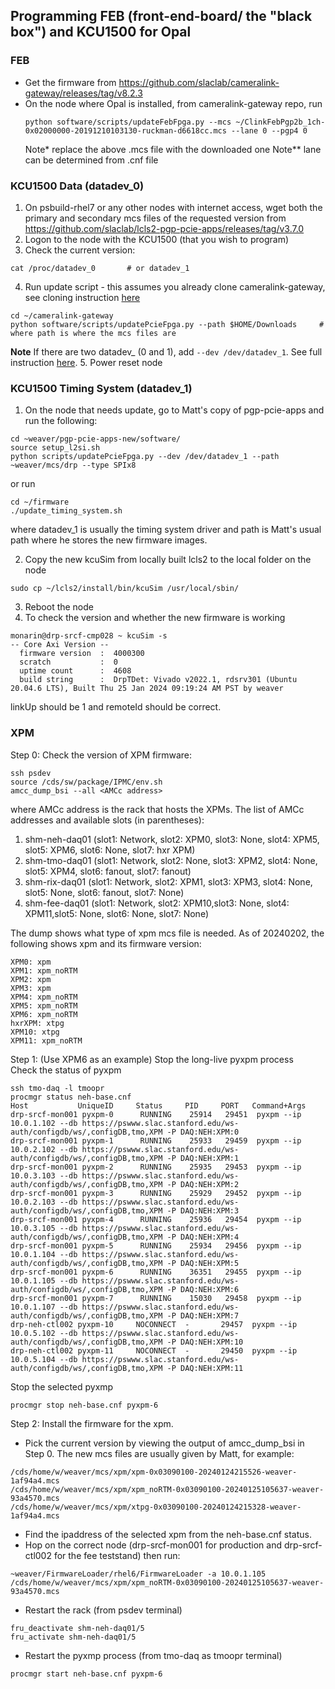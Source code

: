 ## Programming FEB (front-end-board/ the "black box") and KCU1500 for Opal
### FEB
- Get the firmware from https://github.com/slaclab/cameralink-gateway/releases/tag/v8.2.3
- On the node where Opal is installed, from cameralink-gateway repo, run
  ```
  python software/scripts/updateFebFpga.py --mcs ~/ClinkFebPgp2b_1ch-0x02000000-20191210103130-ruckman-d6618cc.mcs --lane 0 --pgp4 0
  ```
  Note* replace the above .mcs file with the downloaded one
  Note** lane can be determined from .cnf file
### KCU1500 Data (datadev_0)
1. On psbuild-rhel7 or any other nodes with internet access, wget both the primary and secondary mcs files of the requested version from https://github.com/slaclab/lcls2-pgp-pcie-apps/releases/tag/v3.7.0
2. Logon to the node with the KCU1500 (that you wish to program)
3. Check the current version:
```
cat /proc/datadev_0       # or datadev_1
```
4. Run update script - this assumes you already clone cameralink-gateway, see cloning instruction [here](https://docs.google.com/presentation/d/1zXggROZ05NY4N3eIyy0ydyl0WuofBa2jR7cAse2rPz4/edit?usp=sharing)
```
cd ~/cameralink-gateway   
python software/scripts/updatePcieFpga.py --path $HOME/Downloads     # where path is where the mcs files are
```
**Note** If there are two datadev_ (0 and 1), add `--dev /dev/datadev_1`. See full instruction [here](https://confluence.slac.stanford.edu/display/PSDMInternal/Debugging+DAQ#DebuggingDAQ-Opal).
5. Power reset node
### KCU1500 Timing System (datadev_1)
1. On the node that needs update, go to Matt's copy of pgp-pcie-apps and run the following:
```
cd ~weaver/pgp-pcie-apps-new/software/
source setup_l2si.sh
python scripts/updatePcieFpga.py --dev /dev/datadev_1 --path ~weaver/mcs/drp --type SPIx8
```
or run
```
cd ~/firmware
./update_timing_system.sh
```
where datadev_1 is usually the timing system driver and path is Matt's usual path where he stores the new firmware images.  

2. Copy the new kcuSim from locally built lcls2 to the local folder on the node
```
sudo cp ~/lcls2/install/bin/kcuSim /usr/local/sbin/
```
3. Reboot the node
4. To check the version and whether the new firmware is working
```
monarin@drp-srcf-cmp028 ~ kcuSim -s
-- Core Axi Version --
  firmware version  :  4000300
  scratch           :  0
  uptime count      :  4608
  build string      :  DrpTDet: Vivado v2022.1, rdsrv301 (Ubuntu 20.04.6 LTS), Built Thu 25 Jan 2024 09:19:24 AM PST by weaver
```
linkUp should be 1 and remoteId should be correct.
### XPM
Step 0: Check the version of XPM firmware:
```
ssh psdev
source /cds/sw/package/IPMC/env.sh
amcc_dump_bsi --all <AMCc address>
```
where AMCc address is the rack that hosts the XPMs. The list of AMCc addresses and available slots (in parentheses):
1. shm-neh-daq01 (slot1: Network, slot2: XPM0, slot3: None, slot4: XPM5, slot5: XPM6, slot6: None,   slot7: hxr XPM) 
2. shm-tmo-daq01 (slot1: Network, slot2: None, slot3: XPM2, slot4: None, slot5: XPM4, slot6: fanout, slot7: fanout)
3. shm-rix-daq01 (slot1: Network, slot2: XPM1, slot3: XPM3, slot4: None, slot5: None, slot6: fanout, slot7: None)
4. shm-fee-daq01 (slot1: Network, slot2: XPM10,slot3: None, slot4: XPM11,slot5: None, slot6: None,   slot7: None)

The dump shows what type of xpm mcs file is needed. As of 20240202, the following shows xpm and its firmware version:
```
XPM0: xpm
XPM1: xpm_noRTM
XPM2: xpm
XPM3: xpm
XPM4: xpm_noRTM
XPM5: xpm_noRTM
XPM6: xpm_noRTM
hxrXPM: xtpg
XPM10: xtpg
XPM11: xpm_noRTM
```
Step 1: (Use XPM6 as an example) Stop the long-live pyxpm process  
Check the status of pyxpm
```
ssh tmo-daq -l tmoopr
procmgr status neh-base.cnf
Host           UniqueID     Status     PID     PORT   Command+Args
drp-srcf-mon001 pyxpm-0      RUNNING    25914   29451  pyxpm --ip 10.0.1.102 --db https://pswww.slac.stanford.edu/ws-auth/configdb/ws/,configDB,tmo,XPM -P DAQ:NEH:XPM:0
drp-srcf-mon001 pyxpm-1      RUNNING    25933   29459  pyxpm --ip 10.0.2.102 --db https://pswww.slac.stanford.edu/ws-auth/configdb/ws/,configDB,tmo,XPM -P DAQ:NEH:XPM:1
drp-srcf-mon001 pyxpm-2      RUNNING    25935   29453  pyxpm --ip 10.0.3.103 --db https://pswww.slac.stanford.edu/ws-auth/configdb/ws/,configDB,tmo,XPM -P DAQ:NEH:XPM:2
drp-srcf-mon001 pyxpm-3      RUNNING    25929   29452  pyxpm --ip 10.0.2.103 --db https://pswww.slac.stanford.edu/ws-auth/configdb/ws/,configDB,tmo,XPM -P DAQ:NEH:XPM:3
drp-srcf-mon001 pyxpm-4      RUNNING    25936   29454  pyxpm --ip 10.0.3.105 --db https://pswww.slac.stanford.edu/ws-auth/configdb/ws/,configDB,tmo,XPM -P DAQ:NEH:XPM:4
drp-srcf-mon001 pyxpm-5      RUNNING    25934   29456  pyxpm --ip 10.0.1.104 --db https://pswww.slac.stanford.edu/ws-auth/configdb/ws/,configDB,tmo,XPM -P DAQ:NEH:XPM:5
drp-srcf-mon001 pyxpm-6      RUNNING    36351   29455  pyxpm --ip 10.0.1.105 --db https://pswww.slac.stanford.edu/ws-auth/configdb/ws/,configDB,tmo,XPM -P DAQ:NEH:XPM:6
drp-srcf-mon001 pyxpm-7      RUNNING    15030   29458  pyxpm --ip 10.0.1.107 --db https://pswww.slac.stanford.edu/ws-auth/configdb/ws/,configDB,tmo,XPM -P DAQ:NEH:XPM:7
drp-neh-ctl002 pyxpm-10     NOCONNECT  -       29457  pyxpm --ip 10.0.5.102 --db https://pswww.slac.stanford.edu/ws-auth/configdb/ws/,configDB,tmo,XPM -P DAQ:NEH:XPM:10
drp-neh-ctl002 pyxpm-11     NOCONNECT  -       29450  pyxpm --ip 10.0.5.104 --db https://pswww.slac.stanford.edu/ws-auth/configdb/ws/,configDB,tmo,XPM -P DAQ:NEH:XPM:11
```
Stop the selected pyxmp
```
procmgr stop neh-base.cnf pyxpm-6
```
Step 2: Install the firmware for the xpm.  
- Pick the current version by viewing the output of amcc_dump_bsi in Step 0. The new mcs files are usually given by Matt, for example:
```
/cds/home/w/weaver/mcs/xpm/xpm-0x03090100-20240124215526-weaver-1af94a4.mcs
/cds/home/w/weaver/mcs/xpm/xpm_noRTM-0x03090100-20240125105637-weaver-93a4570.mcs
/cds/home/w/weaver/mcs/xpm/xtpg-0x03090100-20240124215328-weaver-1af94a4.mcs
```
- Find the ipaddress of the selected xpm from the neh-base.cnf status.    
- Hop on the correct node (drp-srcf-mon001 for production and drp-srcf-ctl002 for the fee teststand) then run:
```
~weaver/FirmwareLoader/rhel6/FirmwareLoader -a 10.0.1.105 /cds/home/w/weaver/mcs/xpm/xpm_noRTM-0x03090100-20240125105637-weaver-93a4570.mcs
```  
- Restart the rack (from psdev terminal)
```
fru_deactivate shm-neh-daq01/5
fru_activate shm-neh-daq01/5
```
- Restart the pyxmp process (from tmo-daq as tmoopr terminal)
```
procmgr start neh-base.cnf pyxpm-6
```
